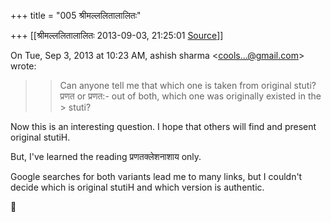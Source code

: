 +++
title = "005 श्रीमल्ललितालालितः"

+++
[[श्रीमल्ललितालालितः	2013-09-03, 21:25:01 [Source](https://groups.google.com/g/samskrita/c/6bucco1Nkvc)]]



  

On Tue, Sep 3, 2013 at 10:23 AM, ashish sharma \<[cools...@gmail.com]()\> wrote:  

> 
> > Can anyone tell me that which one is taken from original stuti?  
> प्रणत or प्रणत:- out of both, which one was originally existed in the > stuti?  
> > 

  

Now this is an interesting question. I hope that others will find and present original stutiH.  

But, I've learned the reading प्रणतक्लेशनाशाय only.  

Google searches for both variants lead me to many links, but I couldn't decide which is original stutiH and which version is authentic.



